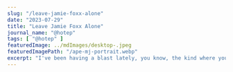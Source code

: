 ```yaml
---
slug: "/leave-jamie-foxx-alone"
date: "2023-07-29"
title: "Leave Jamie Foxx Alone"
journal_name: "@hotep"
tags: [ "@hotep" ]
featuredImage: ../mdImages/desktop-.jpeg
featuredImagePath: "/ape-mj-portrait.webp"
excerpt: "I've been having a blast lately, you know, the kind where you stay up all night for hours obsessing over a brand new toy and it's all due to MidJourney..."
---
```



